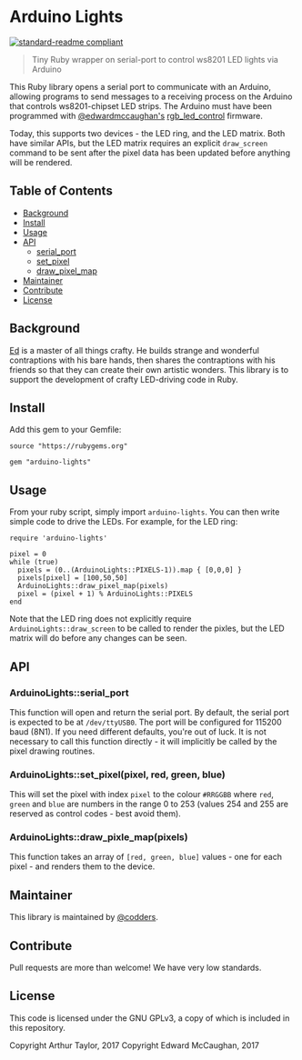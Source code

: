 # Arduino Lights

[![standard-readme compliant](https://img.shields.io/badge/readme%20style-standard-brightgreen.svg?style=flat-square)](https://github.com/RichardLitt/standard-readme)

> Tiny Ruby wrapper on serial-port to control ws8201 LED lights via Arduino

This Ruby library opens a serial port to communicate with an Arduino, allowing programs to send messages to a receiving process on the Arduino that controls ws8201-chipset LED strips. The Arduino must have been programmed with [@edwardmccaughan's](https://github.com/edwardmccaughan) [rgb_led_control](https://github.com/edwardmccaughan/rgb_led_control) firmware.

Today, this supports two devices - the LED ring, and the LED matrix. Both have similar APIs, but the LED matrix requires an explicit `draw_screen` command to be sent after the pixel data has been updated before anything will be rendered.

## Table of Contents

 - [Background](#background)
 - [Install](#install)
 - [Usage](#usage)
 - [API](#api)
   - [serial_port](#serial-port)
   - [set_pixel](#set-pixel)
   - [draw_pixel_map](#draw-pixel-map)
 - [Maintainer](#maintainer)
 - [Contribute](#contribute)
 - [License](#license)

## Background

[Ed](https://github.com/edwardmccaughan) is a master of all things crafty. He builds strange and wonderful contraptions with his bare hands, then shares the contraptions with his friends so that they can create their own artistic wonders. This library is to support the development of crafty LED-driving code in Ruby.

## Install

Add this gem to your Gemfile:

```
source "https://rubygems.org"

gem "arduino-lights"
```

## Usage

From your ruby script, simply import `arduino-lights`. You can then write simple code to drive the LEDs. For example, for the LED ring:

```
require 'arduino-lights'

pixel = 0
while (true)
  pixels = (0..(ArduinoLights::PIXELS-1)).map { [0,0,0] }
  pixels[pixel] = [100,50,50]
  ArduinoLights::draw_pixel_map(pixels)
  pixel = (pixel + 1) % ArduinoLights::PIXELS
end

```

Note that the LED ring does not explicitly require `ArduinoLights::draw_screen` to be called to render the pixles, but the LED matrix will do before any changes can be seen. 

## API

### ArduinoLights::serial_port

This function will open and return the serial port. By default, the serial port is expected to be at `/dev/ttyUSB0`. The port will be configured for 115200 baud (8N1). If you need different defaults, you're out of luck. It is not necessary to call this function directly - it will implicitly be called by the pixel drawing routines.

### ArduinoLights::set_pixel(pixel, red, green, blue)

This will set the pixel with index `pixel` to the colour `#RRGGBB` where `red`, `green` and `blue` are numbers in the range 0 to 253 (values 254 and 255 are reserved as control codes - best avoid them).

### ArduinoLights::draw_pixle_map(pixels)

This function takes an array of `[red, green, blue]` values - one for each pixel - and renders them to the device.

## Maintainer

This library is maintained by [@codders](https://github.com/codders).

## Contribute

Pull requests are more than welcome! We have very low standards.

## License

This code is licensed under the GNU GPLv3, a copy of which is included in this repository.

Copyright Arthur Taylor, 2017
Copyright Edward McCaughan, 2017
